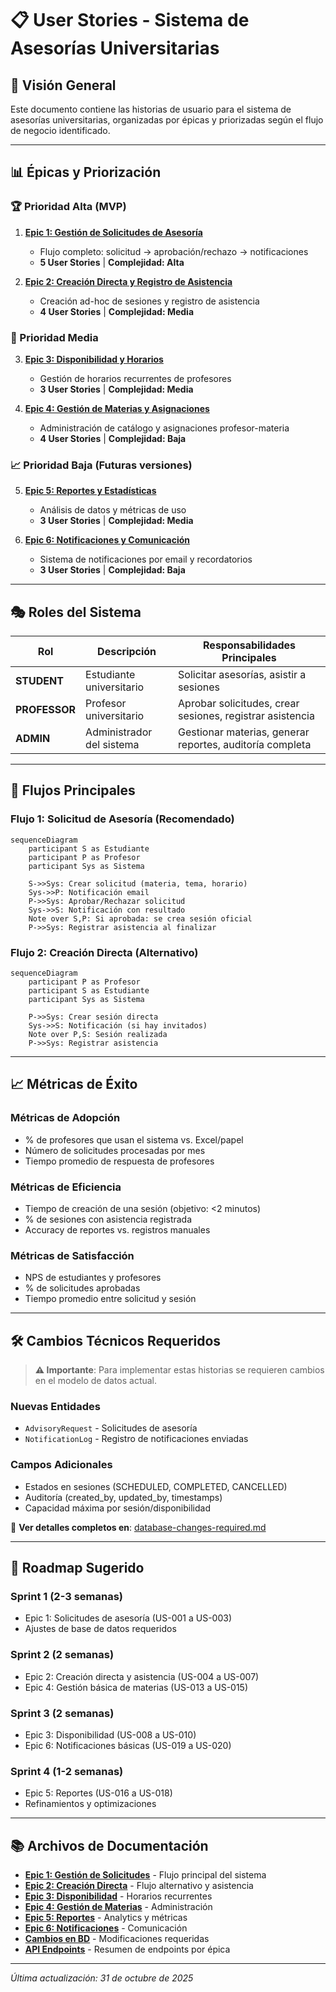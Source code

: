 # 📋 User Stories - Sistema de Asesorías Universitarias

## 🎯 **Visión General**

Este documento contiene las historias de usuario para el sistema de asesorías universitarias, organizadas por épicas y priorizadas según el flujo de negocio identificado.

---

## 📊 **Épicas y Priorización**

### **🏆 Prioridad Alta (MVP)**
1. **[Epic 1: Gestión de Solicitudes de Asesoría](./epic-1-advisory-requests.md)**
   - Flujo completo: solicitud → aprobación/rechazo → notificaciones
   - **5 User Stories** | **Complejidad: Alta**

2. **[Epic 2: Creación Directa y Registro de Asistencia](./epic-2-direct-sessions.md)**
   - Creación ad-hoc de sesiones y registro de asistencia
   - **4 User Stories** | **Complejidad: Media**

### **🔧 Prioridad Media**
3. **[Epic 3: Disponibilidad y Horarios](./epic-3-availability.md)**
   - Gestión de horarios recurrentes de profesores
   - **3 User Stories** | **Complejidad: Media**

4. **[Epic 4: Gestión de Materias y Asignaciones](./epic-4-subjects-management.md)**
   - Administración de catálogo y asignaciones profesor-materia
   - **4 User Stories** | **Complejidad: Baja**

### **📈 Prioridad Baja (Futuras versiones)**
5. **[Epic 5: Reportes y Estadísticas](./epic-5-reports.md)**
   - Análisis de datos y métricas de uso
   - **3 User Stories** | **Complejidad: Media**

6. **[Epic 6: Notificaciones y Comunicación](./epic-6-notifications.md)**
   - Sistema de notificaciones por email y recordatorios
   - **3 User Stories** | **Complejidad: Baja**

---

## 🎭 **Roles del Sistema**

| Rol | Descripción | Responsabilidades Principales |
|-----|-------------|-------------------------------|
| **STUDENT** | Estudiante universitario | Solicitar asesorías, asistir a sesiones |
| **PROFESSOR** | Profesor universitario | Aprobar solicitudes, crear sesiones, registrar asistencia |
| **ADMIN** | Administrador del sistema | Gestionar materias, generar reportes, auditoría completa |

---

## 🔄 **Flujos Principales**

### **Flujo 1: Solicitud de Asesoría (Recomendado)**
```mermaid
sequenceDiagram
    participant S as Estudiante
    participant P as Profesor  
    participant Sys as Sistema
    
    S->>Sys: Crear solicitud (materia, tema, horario)
    Sys->>P: Notificación email
    P->>Sys: Aprobar/Rechazar solicitud
    Sys->>S: Notificación con resultado
    Note over S,P: Si aprobada: se crea sesión oficial
    P->>Sys: Registrar asistencia al finalizar
```

### **Flujo 2: Creación Directa (Alternativo)**
```mermaid
sequenceDiagram
    participant P as Profesor
    participant S as Estudiante
    participant Sys as Sistema
    
    P->>Sys: Crear sesión directa
    Sys->>S: Notificación (si hay invitados)
    Note over P,S: Sesión realizada
    P->>Sys: Registrar asistencia
```

---

## 📈 **Métricas de Éxito**

### **Métricas de Adopción**
- % de profesores que usan el sistema vs. Excel/papel
- Número de solicitudes procesadas por mes
- Tiempo promedio de respuesta de profesores

### **Métricas de Eficiencia**
- Tiempo de creación de una sesión (objetivo: <2 minutos)
- % de sesiones con asistencia registrada
- Accuracy de reportes vs. registros manuales

### **Métricas de Satisfacción**
- NPS de estudiantes y profesores
- % de solicitudes aprobadas
- Tiempo promedio entre solicitud y sesión

---

## 🛠️ **Cambios Técnicos Requeridos**

> **⚠️ Importante**: Para implementar estas historias se requieren cambios en el modelo de datos actual.

### **Nuevas Entidades**
- `AdvisoryRequest` - Solicitudes de asesoría
- `NotificationLog` - Registro de notificaciones enviadas

### **Campos Adicionales**
- Estados en sesiones (SCHEDULED, COMPLETED, CANCELLED)
- Auditoría (created_by, updated_by, timestamps)
- Capacidad máxima por sesión/disponibilidad

📄 **Ver detalles completos en**: [database-changes-required.md](./database-changes-required.md)

---

## 📅 **Roadmap Sugerido**

### **Sprint 1 (2-3 semanas)**
- Epic 1: Solicitudes de asesoría (US-001 a US-003)
- Ajustes de base de datos requeridos

### **Sprint 2 (2 semanas)**  
- Epic 2: Creación directa y asistencia (US-004 a US-007)
- Epic 4: Gestión básica de materias (US-013 a US-015)

### **Sprint 3 (2 semanas)**
- Epic 3: Disponibilidad (US-008 a US-010)
- Epic 6: Notificaciones básicas (US-019 a US-020)

### **Sprint 4 (1-2 semanas)**
- Epic 5: Reportes (US-016 a US-018)
- Refinamientos y optimizaciones

---

## 📚 **Archivos de Documentación**

- **[Epic 1: Gestión de Solicitudes](./epic-1-advisory-requests.md)** - Flujo principal del sistema
- **[Epic 2: Creación Directa](./epic-2-direct-sessions.md)** - Flujo alternativo y asistencia  
- **[Epic 3: Disponibilidad](./epic-3-availability.md)** - Horarios recurrentes
- **[Epic 4: Gestión de Materias](./epic-4-subjects-management.md)** - Administración
- **[Epic 5: Reportes](./epic-5-reports.md)** - Analytics y métricas
- **[Epic 6: Notificaciones](./epic-6-notifications.md)** - Comunicación
- **[Cambios en BD](./database-changes-required.md)** - Modificaciones requeridas
- **[API Endpoints](./api-endpoints-summary.md)** - Resumen de endpoints por épica

---

*Última actualización: 31 de octubre de 2025*
